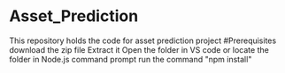 # Asset_Prediction
This repository holds the code for asset prediction project
#Prerequisites
download the zip file
Extract it
Open the folder in VS code or locate the folder in Node.js command prompt
run the command "npm install"
